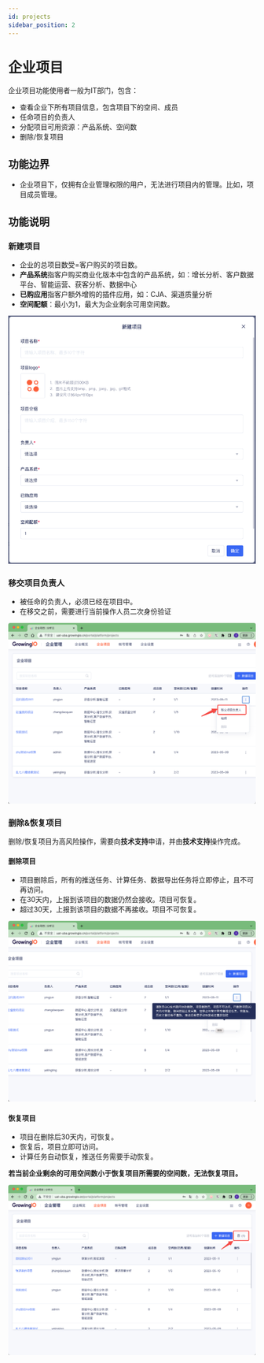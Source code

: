 ```yaml
---
id: projects
sidebar_position: 2
---
```


# 企业项目

企业项目功能使用者一般为IT部门，包含：

* 查看企业下所有项目信息，包含项目下的空间、成员
* 任命项目的负责人
* 分配项目可用资源：产品系统、空间数
* 删除/恢复项目

## 功能边界

* 企业项目下，仅拥有企业管理权限的用户，无法进行项目内的管理。比如，项目成员管理。

## 功能说明

### 新建项目

* 企业的总项目数受=客户购买的项目数。
* **产品系统**指客户购买商业化版本中包含的产品系统，如：增长分析、客户数据平台、智能运营、获客分析、数据中心
* **已购应用**指客户额外增购的插件应用，如：CJA、渠道质量分析
* **空间配额**：最小为1，最大为企业剩余可用空间数。
  
![图 1](/img/xinjianxiangmu_projects.png)  

### 移交项目负责人

* 被任命的负责人，必须已经在项目中。
* 在移交之前，需要进行当前操作人员二次身份验证
  
![图 2](/img/yijiaoxiangmufuzeren_projects.png)  

### 删除&恢复项目

删除/恢复项目为高风险操作，需要向**技术支持**申请，并由**技术支持**操作完成。

#### 删除项目

* 项目删除后，所有的推送任务、计算任务、数据导出任务将立即停止，且不可再访问。
* 在30天内，上报到该项目的数据仍然会接收。项目可恢复。
* 超过30天，上报到该项目的数据不再接收。项目不可恢复。

![图 3](/img/shanchuxiangmu_projects.png)  

#### 恢复项目

* 项目在删除后30天内，可恢复。
* 恢复后，项目立即可访问。
* 计算任务自动恢复，推送任务需要手动恢复。

**若当前企业剩余的可用空间数小于恢复项目所需要的空间数，无法恢复项目。**

![图 4](/img/huifuxiangmu_projects.png)  
